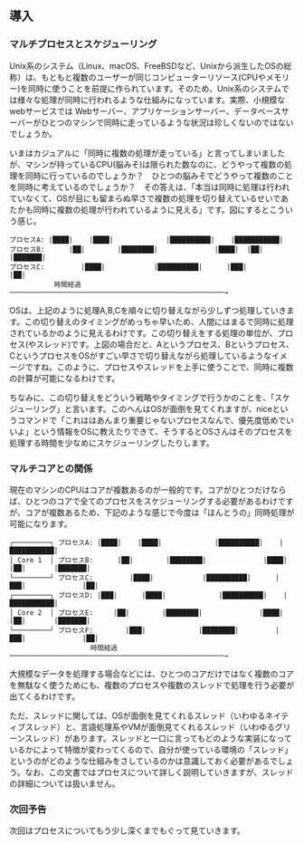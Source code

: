 ## 導入

### マルチプロセスとスケジューリング

Unix系のシステム（Linux、macOS、FreeBSDなど、Unixから派生したOSの総称）は、もともと複数のユーザーが同じコンピューターリソース(CPUやメモリー)を同時に使うことを前提に作られています。そのため、Unix系のシステムでは様々な処理が同時に行われるような仕組みになっています。実際、小規模なwebサービスでは Webサーバー、アプリケーションサーバー、データベースサーバーがひとつのマシンで同時に走っているような状況は珍しくないのではないでしょうか。

いまはカジュアルに「同時に複数の処理が走っている」と言ってしまいましたが、マシンが持っているCPU(脳みそ)は限られた数なのに、どうやって複数の処理を同時に行っているのでしょうか？　ひとつの脳みそでどうやって複数のことを同時に考えているのでしょうか？　その答えは、「本当は同時に処理は行われていなくて、OSが目にも留まらぬ早さで複数の処理を切り替えているせいであたかも同時に複数の処理が行われているように見える」です。図にするとこういう感じ。

    プロセスA: |████|    |████|             |██████████|    |███████████|
    プロセスB:      |██|        |████████|              |████|  |██|       |███████|
    プロセスC:         |████|            |██████████|      |███|              |██|
               時間経過 ─────────────────────────────────────────────────────→


OSは、上記のように処理A,B,Cを順々に切り替えながら少しずつ処理していきます。この切り替えのタイミングがめっちゃ早いため、人間にはまるで同時に処理されているかのように見えるわけです。この切り替えをする処理の単位が、プロセス(やスレッド)です。上図の場合だと、Aというプロセス、Bというプロセス、CというプロセスをOSがすごい早さで切り替えながら処理しているようなイメージですね。このように、プロセスやスレッドを上手に使うことで、同時に複数の計算が可能になるわけです。

ちなみに、この切り替えをどういう戦略やタイミングで行うかのことを、「スケジューリング」と言います。このへんはOSが面倒を見てくれますが、niceというコマンドで「これははあんまり重要じゃないプロセスなんで、優先度低めでいいよ」という情報をOSに教えたりできて、そうするとOSさんはそのプロセスを処理する時間を少なめにスケジューリングしたりします。

### マルチコアとの関係

現在のマシンのCPUはコアが複数あるのが一般的です。コアがひとつだけならば、ひとつのコアで全てのプロセスをスケジューリングする必要があるわけですが、コアが複数あるため、下記のような感じで今度は「ほんとうの」同時処理が可能になります。


    ┌─────────┐ プロセスA: |████|    |████|             |██████████|    |███████████|
    │ Core 1  │ プロセスB:      |██|        |████████|              |████|  |██|       |███████|
    └─────────┘ プロセスC:         |████|            |██████████|      |███|              |██|
    ┌─────────┐ プロセスD: |███|      |████|             |██████████|    |███████████|
    │ Core 2  │ プロセスE:     |██|        |████████|              |████|  |██|       |███████|
    └─────────┘ プロセスF:        |███|             |████████|         |███|              |██|
                        時間経過 ─────────────────────────────────────────────────────→

大規模なデータを処理する場合などには、ひとつのコアだけではなく複数のコアを無駄なく使うためにも、複数のプロセスや複数のスレッドで処理を行う必要が出てくるわけです。

ただ、スレッドに関しては、OSが面倒を見てくれるスレッド（いわゆるネイティブスレッド）と、言語処理系やVMが面倒見てくれるスレッド（いわゆるグリーンスレッド）があります。スレッドと一口に言ってもどのような実装になっているかによって特徴が変わってくるので、自分が使っている環境の「スレッド」というのがどのような仕組みをさしているのかは意識しておく必要があるでしょう。なお、この文書ではプロセスについて詳しく説明していきますが、スレッドの詳細については扱いません。

### 次回予告

次回はプロセスについてもう少し深くまでもぐって見ていきます。

